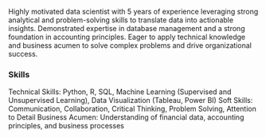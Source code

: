 Highly motivated data scientist with 5 years of experience leveraging strong analytical and problem-solving skills to translate data into actionable insights. 
Demonstrated expertise in database management and a strong foundation in accounting principles. Eager to apply technical knowledge and business acumen to solve complex problems and drive organizational success.

### Skills

Technical Skills: Python, R, SQL, Machine Learning (Supervised and Unsupervised Learning), 
Data Visualization (Tableau, Power BI) Soft Skills: Communication, Collaboration, Critical Thinking, Problem Solving, 
Attention to Detail Business Acumen: Understanding of financial data, accounting principles, and business processes
